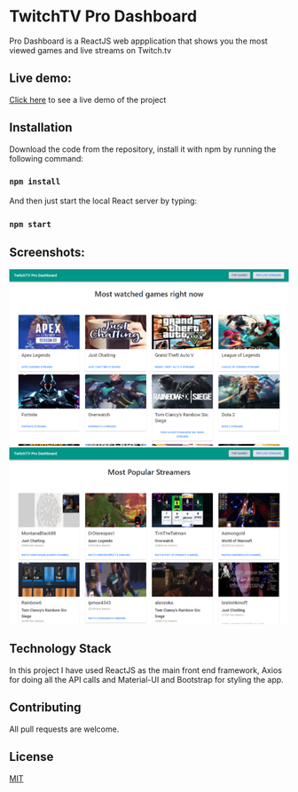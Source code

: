 # TwitchTV Pro Dashboard
Pro Dashboard is a ReactJS web appplication that shows you the most viewed games and live streams on Twitch.tv

## Live demo:

[Click here](https://sirwhiz.github.io/TwitchTV-pro-dashboard/#/) to see a live demo of the project

## Installation

Download the code from the repository, install it with npm by running the following command:

### `npm install`

And then just start the local React server by typing:

### `npm start`

## Screenshots:

![most-watched-games](screenshots/pro-dashboard-1.png)
![most-watched-streams](screenshots/pro-dashboard-2.png)

## Technology Stack
In this project I have used ReactJS as the main front end framework, Axios for doing all the API calls and Material-UI and Bootstrap for styling the app.

## Contributing
All pull requests are welcome.

## License
[MIT](https://choosealicense.com/licenses/mit/)
